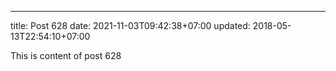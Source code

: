 ---
title: Post 628
date: 2021-11-03T09:42:38+07:00
updated: 2018-05-13T22:54:10+07:00

This is content of post 628